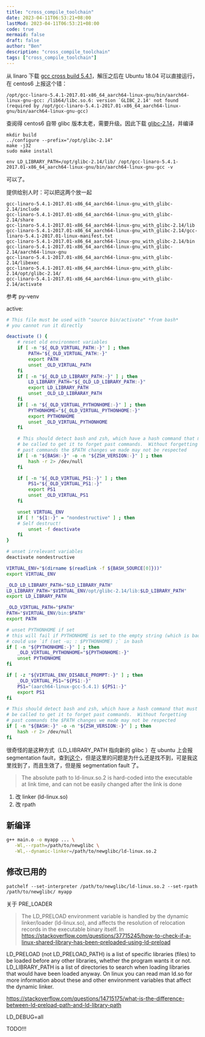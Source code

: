 ```yaml
---
title: "cross_compile_toolchain"
date: 2023-04-11T06:53:21+08:00
lastMod: 2023-04-11T06:53:21+08:00
code: true
mermaid: false
draft: false
author: "Ben"
description: "cross_compile_toolchain"
tags: ["cross_compile_toolchain"]
---
```


从 linaro 下载 [gcc cross build 5.4.1](https://releases.linaro.org/components/toolchain/binaries/5.4-2017.01/aarch64-linux-gnu/gcc-linaro-5.4.1-2017.01-x86_64_aarch64-linux-gnu.tar.xz)，解压之后在 Ubuntu 18.04 可以直接运行，在 centos6 上报这个错：

```
/opt/gcc-linaro-5.4.1-2017.01-x86_64_aarch64-linux-gnu/bin/aarch64-linux-gnu-gcc: /lib64/libc.so.6: version `GLIBC_2.14' not found (required by /opt/gcc-linaro-5.4.1-2017.01-x86_64_aarch64-linux-gnu/bin/aarch64-linux-gnu-gcc)
```

查阅得 centos6 自带 glibc 版本太老，需要升级。因此下载 [glibc-2.14](http://mirrors.aliyun.com/gnu/libc/glibc-2.14.tar.xz)，并编译

```
mkdir build
../configure --prefix="/opt/glibc-2.14"
make -j32
sudo make install
```

```
env LD_LIBRARY_PATH=/opt/glibc-2.14/lib/ /opt/gcc-linaro-5.4.1-2017.01-x86_64_aarch64-linux-gnu/bin/aarch64-linux-gnu-gcc -v
```

可以了。

提供给别人时：可以把这两个放一起

```
gcc-linaro-5.4.1-2017.01-x86_64_aarch64-linux-gnu_with_glibc-2.14/include
gcc-linaro-5.4.1-2017.01-x86_64_aarch64-linux-gnu_with_glibc-2.14/share
gcc-linaro-5.4.1-2017.01-x86_64_aarch64-linux-gnu_with_glibc-2.14/lib
gcc-linaro-5.4.1-2017.01-x86_64_aarch64-linux-gnu_with_glibc-2.14/gcc-linaro-5.4.1-2017.01-linux-manifest.txt
gcc-linaro-5.4.1-2017.01-x86_64_aarch64-linux-gnu_with_glibc-2.14/bin
gcc-linaro-5.4.1-2017.01-x86_64_aarch64-linux-gnu_with_glibc-2.14/aarch64-linux-gnu
gcc-linaro-5.4.1-2017.01-x86_64_aarch64-linux-gnu_with_glibc-2.14/libexec
gcc-linaro-5.4.1-2017.01-x86_64_aarch64-linux-gnu_with_glibc-2.14/opt/glibc-2.14/
gcc-linaro-5.4.1-2017.01-x86_64_aarch64-linux-gnu_with_glibc-2.14/activate
```

参考 py-venv

active:

```bash
# This file must be used with "source bin/activate" *from bash*
# you cannot run it directly

deactivate () {
    # reset old environment variables
    if [ -n "${_OLD_VIRTUAL_PATH:-}" ] ; then
        PATH="${_OLD_VIRTUAL_PATH:-}"
        export PATH
        unset _OLD_VIRTUAL_PATH
    fi
    if [ -n "${_OLD_LD_LIBRARY_PATH:-}" ] ; then
        LD_LIBRARY_PATH="${_OLD_LD_LIBRARY_PATH:-}"
        export LD_LIBRARY_PATH
        unset _OLD_LD_LIBRARAY_PATH
    fi
    if [ -n "${_OLD_VIRTUAL_PYTHONHOME:-}" ] ; then
        PYTHONHOME="${_OLD_VIRTUAL_PYTHONHOME:-}"
        export PYTHONHOME
        unset _OLD_VIRTUAL_PYTHONHOME
    fi

    # This should detect bash and zsh, which have a hash command that must
    # be called to get it to forget past commands.  Without forgetting
    # past commands the $PATH changes we made may not be respected
    if [ -n "${BASH:-}" -o -n "${ZSH_VERSION:-}" ] ; then
        hash -r 2> /dev/null
    fi

    if [ -n "${_OLD_VIRTUAL_PS1:-}" ] ; then
        PS1="${_OLD_VIRTUAL_PS1:-}"
        export PS1
        unset _OLD_VIRTUAL_PS1
    fi

    unset VIRTUAL_ENV
    if [ ! "${1:-}" = "nondestructive" ] ; then
    # Self destruct!
        unset -f deactivate
    fi
}

# unset irrelevant variables
deactivate nondestructive

VIRTUAL_ENV="$(dirname $(readlink -f ${BASH_SOURCE[0]}))"
export VIRTUAL_ENV

_OLD_LD_LIBRARY_PATH="$LD_LIBRARY_PATH"
LD_LIBRARY_PATH="$VIRTUAL_ENV/opt/glibc-2.14/lib:$LD_LIBRARY_PATH"
export LD_LIBRARY_PATH

_OLD_VIRTUAL_PATH="$PATH"
PATH="$VIRTUAL_ENV/bin:$PATH"
export PATH

# unset PYTHONHOME if set
# this will fail if PYTHONHOME is set to the empty string (which is bad anyway)
# could use `if (set -u; : $PYTHONHOME) ;` in bash
if [ -n "${PYTHONHOME:-}" ] ; then
    _OLD_VIRTUAL_PYTHONHOME="${PYTHONHOME:-}"
    unset PYTHONHOME
fi

if [ -z "${VIRTUAL_ENV_DISABLE_PROMPT:-}" ] ; then
    _OLD_VIRTUAL_PS1="${PS1:-}"
    PS1="(aarch64-linux-gcc-5.4.1) ${PS1:-}"
    export PS1
fi

# This should detect bash and zsh, which have a hash command that must
# be called to get it to forget past commands.  Without forgetting
# past commands the $PATH changes we made may not be respected
if [ -n "${BASH:-}" -o -n "${ZSH_VERSION:-}" ] ; then
    hash -r 2> /dev/null
fi
```

很奇怪的是这种方式（LD_LIBRARY_PATH 指向新的 glibc ）在 ubuntu 上会报 segmentation fault，查到[这个](https://stackoverflow.com/questions/847179/multiple-glibc-libraries-on-a-single-host/851229#851229)，但是这里的问题是为什么还是找不到，可是我这里找到了，而且生效了，但是报 segmentation fault 了。

> The absolute path to ld-linux.so.2 is hard-coded into the executable at link time, and can not be easily changed after the link is done

1. 改 linker (ld-linux.so)
2. 改 rpath


## 新编译
```sh
g++ main.o -o myapp ... \
   -Wl,--rpath=/path/to/newglibc \
   -Wl,--dynamic-linker=/path/to/newglibc/ld-linux.so.2
```

## 修改已用的

```
patchelf --set-interpreter /path/to/newglibc/ld-linux.so.2 --set-rpath /path/to/newglibc/ myapp
```

关于 PRE_LOADER
> The LD_PRELOAD environment variable is handled by the dynamic linker/loader (ld-linux.so), and affects the resolution of relocation records in the executable binary itself. In
https://stackoverflow.com/questions/37715245/how-to-check-if-a-linux-shared-library-has-been-preloaded-using-ld-preload

LD_PRELOAD (not LD_PRELOAD_PATH) is a list of specific libraries (files) to be loaded before any other libraries, whether the program wants it or not. LD_LIBRARY_PATH is a list of directories to search when loading libraries that would have been loaded anyway. On linux you can read man ld.so for more information about these and other environment variables that affect the dynamic linker.

https://stackoverflow.com/questions/14715175/what-is-the-difference-between-ld-preload-path-and-ld-library-path

LD_DEBUG=all

TODO!!!
